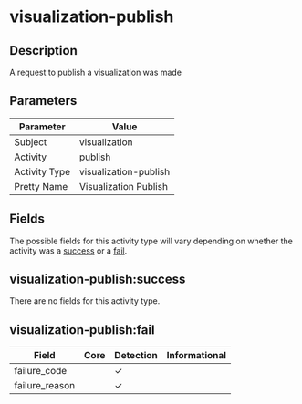 visualization-publish
=====================

Description
-----------
A request to publish a visualization was made

Parameters
----------
| Parameter     | Value                 |
| ------------- | --------------------- |
| Subject       | visualization         |
| Activity      | publish               |
| Activity Type | visualization-publish |
| Pretty Name   | Visualization Publish |


Fields
------

The possible fields for this activity type will vary depending on whether the activity was a [success](#visualization-publishsuccess) or a [fail](#visualization-publishfail).


visualization-publish:success
-----------------------------

There are no fields for this activity type.


visualization-publish:fail
--------------------------

| Field          | Core | Detection | Informational |
| -------------- | ---- | --------- | ------------- |
| failure_code   |      | &#10003;  |               |
| failure_reason |      | &#10003;  |               |